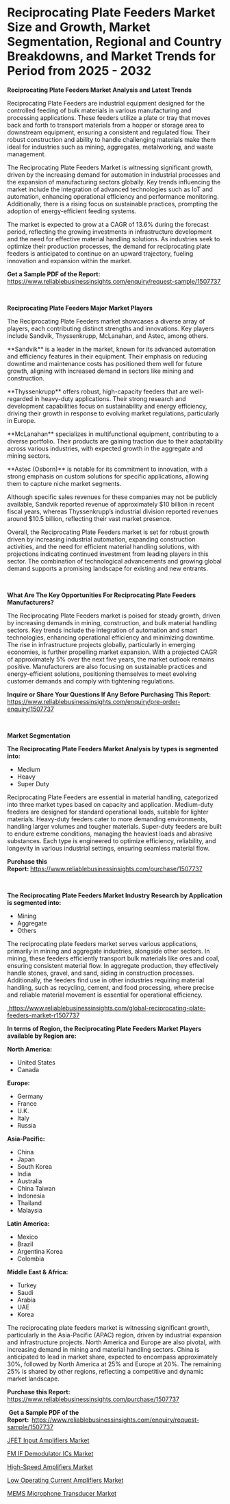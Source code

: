 <p><h1>Reciprocating Plate Feeders Market Size and Growth, Market Segmentation, Regional and Country Breakdowns, and Market Trends for Period from 2025 -  2032</h1></p><p><strong>Reciprocating Plate Feeders Market Analysis and Latest Trends</strong></p>
<p><p>Reciprocating Plate Feeders are industrial equipment designed for the controlled feeding of bulk materials in various manufacturing and processing applications. These feeders utilize a plate or tray that moves back and forth to transport materials from a hopper or storage area to downstream equipment, ensuring a consistent and regulated flow. Their robust construction and ability to handle challenging materials make them ideal for industries such as mining, aggregates, metalworking, and waste management.</p><p>The Reciprocating Plate Feeders Market is witnessing significant growth, driven by the increasing demand for automation in industrial processes and the expansion of manufacturing sectors globally. Key trends influencing the market include the integration of advanced technologies such as IoT and automation, enhancing operational efficiency and performance monitoring. Additionally, there is a rising focus on sustainable practices, prompting the adoption of energy-efficient feeding systems. </p><p>The market is expected to grow at a CAGR of 13.6% during the forecast period, reflecting the growing investments in infrastructure development and the need for effective material handling solutions. As industries seek to optimize their production processes, the demand for reciprocating plate feeders is anticipated to continue on an upward trajectory, fueling innovation and expansion within the market.</p></p>
<p><strong>Get a Sample PDF of the Report:&nbsp;</strong> <a href="https://www.reliablebusinessinsights.com/enquiry/request-sample/1507737?utm_campaign=60&utm_medium=2&utm_source=Github&utm_content=ia&utm_term=23032025&utm_id=reciprocating-plate-feeders">https://www.reliablebusinessinsights.com/enquiry/request-sample/1507737</a></p>
<p>&nbsp;</p>
<p><strong>Reciprocating Plate Feeders Major Market Players</strong></p>
<p><p>The Reciprocating Plate Feeders market showcases a diverse array of players, each contributing distinct strengths and innovations. Key players include Sandvik, Thyssenkrupp, McLanahan, and Astec, among others. </p><p>**Sandvik** is a leader in the market, known for its advanced automation and efficiency features in their equipment. Their emphasis on reducing downtime and maintenance costs has positioned them well for future growth, aligning with increased demand in sectors like mining and construction. </p><p>**Thyssenkrupp** offers robust, high-capacity feeders that are well-regarded in heavy-duty applications. Their strong research and development capabilities focus on sustainability and energy efficiency, driving their growth in response to evolving market regulations, particularly in Europe.</p><p>**McLanahan** specializes in multifunctional equipment, contributing to a diverse portfolio. Their products are gaining traction due to their adaptability across various industries, with expected growth in the aggregate and mining sectors. </p><p>**Astec (Osborn)** is notable for its commitment to innovation, with a strong emphasis on custom solutions for specific applications, allowing them to capture niche market segments. </p><p>Although specific sales revenues for these companies may not be publicly available, Sandvik reported revenue of approximately $10 billion in recent fiscal years, whereas Thyssenkrupp’s industrial division reported revenues around $10.5 billion, reflecting their vast market presence. </p><p>Overall, the Reciprocating Plate Feeders market is set for robust growth driven by increasing industrial automation, expanding construction activities, and the need for efficient material handling solutions, with projections indicating continued investment from leading players in this sector. The combination of technological advancements and growing global demand supports a promising landscape for existing and new entrants.</p></p>
<p>&nbsp;</p>
<p><strong>What Are The Key Opportunities For Reciprocating Plate Feeders Manufacturers?</strong></p>
<p><p>The Reciprocating Plate Feeders market is poised for steady growth, driven by increasing demands in mining, construction, and bulk material handling sectors. Key trends include the integration of automation and smart technologies, enhancing operational efficiency and minimizing downtime. The rise in infrastructure projects globally, particularly in emerging economies, is further propelling market expansion. With a projected CAGR of approximately 5% over the next five years, the market outlook remains positive. Manufacturers are also focusing on sustainable practices and energy-efficient solutions, positioning themselves to meet evolving customer demands and comply with tightening regulations.</p></p>
<p><strong>Inquire or Share Your Questions If Any Before Purchasing This Report:</strong> <a href="https://www.reliablebusinessinsights.com/enquiry/pre-order-enquiry/1507737?utm_campaign=60&utm_medium=2&utm_source=Github&utm_content=ia&utm_term=23032025&utm_id=reciprocating-plate-feeders">https://www.reliablebusinessinsights.com/enquiry/pre-order-enquiry/1507737</a></p>
<p>&nbsp;</p>
<p><strong>Market Segmentation</strong></p>
<p><strong>The Reciprocating Plate Feeders Market Analysis by types is segmented into:</strong></p>
<p><ul><li>Medium</li><li>Heavy</li><li>Super Duty</li></ul></p>
<p><p>Reciprocating Plate Feeders are essential in material handling, categorized into three market types based on capacity and application. Medium-duty feeders are designed for standard operational loads, suitable for lighter materials. Heavy-duty feeders cater to more demanding environments, handling larger volumes and tougher materials. Super-duty feeders are built to endure extreme conditions, managing the heaviest loads and abrasive substances. Each type is engineered to optimize efficiency, reliability, and longevity in various industrial settings, ensuring seamless material flow.</p></p>
<p><strong>Purchase this Report:&nbsp;</strong><a href="https://www.reliablebusinessinsights.com/purchase/1507737?utm_campaign=60&utm_medium=2&utm_source=Github&utm_content=ia&utm_term=23032025&utm_id=reciprocating-plate-feeders">https://www.reliablebusinessinsights.com/purchase/1507737</a></p>
<p>&nbsp;</p>
<p><strong>The Reciprocating Plate Feeders Market Industry Research by Application is segmented into:</strong></p>
<p><ul><li>Mining</li><li>Aggregate</li><li>Others</li></ul></p>
<p><p>The reciprocating plate feeders market serves various applications, primarily in mining and aggregate industries, alongside other sectors. In mining, these feeders efficiently transport bulk materials like ores and coal, ensuring consistent material flow. In aggregate production, they effectively handle stones, gravel, and sand, aiding in construction processes. Additionally, the feeders find use in other industries requiring material handling, such as recycling, cement, and food processing, where precise and reliable material movement is essential for operational efficiency.</p></p>
<p><a href="https://www.reliablebusinessinsights.com/global-reciprocating-plate-feeders-market-r1507737?utm_campaign=60&utm_medium=2&utm_source=Github&utm_content=ia&utm_term=23032025&utm_id=reciprocating-plate-feeders">&nbsp;https://www.reliablebusinessinsights.com/global-reciprocating-plate-feeders-market-r1507737</a></p>
<p><strong>In terms of Region, the Reciprocating Plate Feeders Market Players available by Region are:</strong></p>
<p>
    <p> <strong> North America: </strong>
        <ul>
            <li>United States</li>
            <li>Canada</li>
        </ul>
        </p> 
    <p> <strong> Europe: </strong>
        <ul>
            <li>Germany</li>
            <li>France</li>
            <li>U.K.</li>
            <li>Italy</li>
            <li>Russia</li>
        </ul>
        </p> 
    <p> <strong> Asia-Pacific: </strong>
        <ul>
            <li>China</li>
            <li>Japan</li>
            <li>South Korea</li>
            <li>India</li>
            <li>Australia</li>
            <li>China Taiwan</li>
            <li>Indonesia</li>
            <li>Thailand</li>
            <li>Malaysia</li>
        </ul>
        </p> 
    <p> <strong> Latin America: </strong>
        <ul>
            <li>Mexico</li>
            <li>Brazil</li>
            <li>Argentina Korea</li>
            <li>Colombia</li>
        </ul>
        </p> 
    <p> <strong> Middle East & Africa: </strong>
        <ul>
            <li>Turkey</li>
            <li>Saudi</li>
            <li>Arabia</li>
            <li>UAE</li>
            <li>Korea</li>
        </ul>
    </p>
    </p>
<p><p>The reciprocating plate feeders market is witnessing significant growth, particularly in the Asia-Pacific (APAC) region, driven by industrial expansion and infrastructure projects. North America and Europe are also pivotal, with increasing demand in mining and material handling sectors. China is anticipated to lead in market share, expected to encompass approximately 30%, followed by North America at 25% and Europe at 20%. The remaining 25% is shared by other regions, reflecting a competitive and dynamic market landscape.</p></p>
<p><strong>Purchase this Report: </strong><a href="https://www.reliablebusinessinsights.com/purchase/1507737?utm_campaign=60&utm_medium=2&utm_source=Github&utm_content=ia&utm_term=23032025&utm_id=reciprocating-plate-feeders">https://www.reliablebusinessinsights.com/purchase/1507737</a></p>
<p>&nbsp;<strong>Get a Sample PDF of the Report:&nbsp;&nbsp;</strong><a href="https://www.reliablebusinessinsights.com/enquiry/request-sample/1507737?utm_campaign=60&utm_medium=2&utm_source=Github&utm_content=ia&utm_term=23032025&utm_id=reciprocating-plate-feeders">https://www.reliablebusinessinsights.com/enquiry/request-sample/1507737</a></p>
<p><strong></strong></p>
<p><p><a href="https://github.com/alrogikrosa/Market-Research-Report-List-1/blob/main/jfet-input-amplifiers-market.md?utm_campaign=60&utm_medium=2&utm_source=Github&utm_content=ia&utm_term=23032025&utm_id=reciprocating-plate-feeders">JFET Input Amplifiers Market</a></p><p><a href="https://github.com/coricnzati/Market-Research-Report-List-1/blob/main/fm-if-demodulator-ics-market.md?utm_campaign=60&utm_medium=2&utm_source=Github&utm_content=ia&utm_term=23032025&utm_id=reciprocating-plate-feeders">FM IF Demodulator ICs Market</a></p><p><a href="https://github.com/mynaoanes/Market-Research-Report-List-1/blob/main/high-speed-amplifiers-market.md?utm_campaign=60&utm_medium=2&utm_source=Github&utm_content=ia&utm_term=23032025&utm_id=reciprocating-plate-feeders">High-Speed Amplifiers Market</a></p><p><a href="https://github.com/borknyberg/Market-Research-Report-List-1/blob/main/low-operating-current-amplifiers-market.md?utm_campaign=60&utm_medium=2&utm_source=Github&utm_content=ia&utm_term=23032025&utm_id=reciprocating-plate-feeders">Low Operating Current Amplifiers Market</a></p><p><a href="https://github.com/cavushjla/Market-Research-Report-List-1/blob/main/mems-microphone-transducer-market.md?utm_campaign=60&utm_medium=2&utm_source=Github&utm_content=ia&utm_term=23032025&utm_id=reciprocating-plate-feeders">MEMS Microphone Transducer Market</a></p></p>